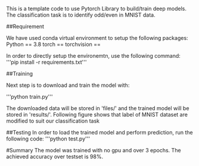 This is a template code to use Pytorch Library to build/train deep models. The classification task is to identify odd/even in MNIST data.

##Requirement

We have used conda virtual environment to setup the following packages:
Python == 3.8
torch == 
torchvision == 

In order to directly setup the environemtn, use the following command:
'''pip install -r requirements.txt'''

##Training

Next step is to download and train the model with:

'''python train.py'''

The downloaded data will be stored in 'files/' and the trained model will be stored in 'results/'. Following figure shows that label of MNIST dataset are modified to suit our classification task


##Testing
In order to load the trained model and perform prediction, run the following code:
'''python test.py'''

#Summary
The model was trained with no gpu and over 3 epochs. The achieved accuracy over testset is 98%.
